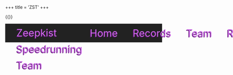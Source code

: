 +++
title = 'ZST'
+++

{{<rawhtml>}}

<!-- HTML Meta Tags -->
<title>ZST | Zeepkist Speed Running Team</title>
<meta name="description" content="Zeepkist Speedrunning Team">

<!-- Facebook Meta Tags -->
<meta property="og:url" content="https://toolkist.netlify.app/zst">
<meta property="og:type" content="website">
<meta property="og:title" content="ZST | Toolkist">
<meta property="og:description" content="Zeepkist Speedrunning Team">
<meta property="og:image" content="/img/ZST_Banner.png">
<meta name="theme-color" content="#FD66C3">

<!-- Twitter Meta Tags -->
<meta name="twitter:card" content="summary_large_image">
<meta property="twitter:domain" content="toolkist.netlify.app">
<meta property="twitter:url" content="https://toolkist.netlify.app/zst">
<meta name="twitter:title" content="ZST | Zeepkist Speed Running Team">
<meta name="twitter:description" content="Zeepkist Speedrunning Team">
<meta name="twitter:image" content="/img/ZST_Banner.png">

<style>
    .standardPagePanel {
        color: #CB6BE6;
        position: relative;
    }

    #toolbar {
        position: absolute;
        top: 0;
        left: 0;
        right: 0;
        height: 60px;
        background-color: #222222;
        display: flex;
        flex-direction: row;
    }

    #toolbar-logo {
        width: 52px;
        height: 52px;
        margin: 4px;
        margin-left: 16px;
        margin-right: 16px;
        background-image: url('/img/zst_logo.webp');
        background-size: 150%; /* Scale up the background image */
        background-position: center;
        background-repeat: no-repeat; /* Ensure the image doesn't repeat */
    }

    #toolbar-title {
        line-height: 52px;
        margin: 4px;
        height: 52px;
        flex: 1;
        text-align: left;
        font-size: 32px;
        user-select: none;     
        text-shadow: -2px 2px 1px #5d1073;   
    }

    #toolbar-links {
        margin: 4px;
        height: 52px;
        display: flex;
        flex-direction: row;
        justify-content: center;
        align-items: center;
        user-select: none;
    }

    .toolbar-link {
        margin-left: 16px;
        margin-right: 32px;
        font-size: 32px;
        transition: transform 0.3s ease; /* Smooth transition */
        color: #CB6BE6;
         text-shadow: -2px 2px 1px #5d1073;
    }

    .toolbar-link:hover {
        transform: scale(1.2); /* Grow by 10% */
        color: #FD66C3;
        cursor: pointer;
    }

    #main-page
    {
        position: absolute;
        top: 60px;
        left: 0;
        right: 0;
        bottom: 0;
        background: black;
        overflow: hidden;
        z-index: 1;
    }

    #main-page-content {
        position: absolute;
        top: 60px;
        left: 0;
        right: 0;
        bottom: 0;
        overflow: hidden;
        z-index: 2;
        overflow-y: auto;
        user-select: none;             
    }

    #objective-title {
        width: 100%;
        text-align: center;
        font-size: 48px;
        margin-top: 32px;
        margin-bottom: 32px;
        color: #FD66C3;
        text-shadow: -4px 4px 1px #5d1073;
        user-select: none;     
    }

    #objective-content {
        width: 80%;
        margin: auto auto;
        text-align: center;
        font-size: 24px;
        user-select: none;     
    }

    #recent-world-records-title {
        width: 100%;
        text-align: center;
        font-size: 48px;
        margin-top: 32px;
        margin-bottom: 32px;
        color: #FD66C3;
        text-shadow: -4px 4px 1px #5d1073;
        user-select: none;     
    }

    #recent-world-record-videos {
        width: 80%;
        margin: auto;
        display: flex;
        justify-content: space-between;
        flex-wrap: wrap;
        border: 2px solid #CB6BE6;
        padding: 16px;
        border-radius: 8px;
    }

    .video-container {
        width: 30%;
        margin: 16px 0;
        border: 2px solid #FD66C3;
        border-radius: 8px;
        padding: 8px;
        background-color: #383838;
    }

    .video-container iframe {
        width: 100%;
        height: 200px;
    }

    .video-info {
        text-align: center;
        color: #CB6BE6;
        font-size: 18px;
        margin-top: 8px;
    }

    .video-info .record-setter {
        font-weight: bold;
        color: #FD66C3;
    }

    @keyframes wave {
        0% {
            background-position: 0 0;
        }
        50% {
            background-position: 100% 0;
        }
        100% {
            background-position: 0 0;
        }
    }

    #main-page::before {
        content: "";
        position: absolute;
        top: 0;
        left: 0;
        right: 0;
        bottom: 0;
        background: linear-gradient(45deg, #ff66c3, #9603ff, #ff66c3);
        background-size: 200% 200%;
        animation: wave 4s ease infinite;
        opacity: 0.1;
        z-index: 1;
    }

    #discord-section {
        width: 80%;
        margin: 32px auto;
        text-align: center;
    }

    #discord-section h2
    {
        color: #FD66C3;
        text-shadow: -2px 2px 1px #5d1073;
        font-size: 24px;
    }

    .discord-channel {
        display: inline-block;
        margin: 16px;
        text-align: center;
    }

    .discord-channel svg {
        width: 64px;
        height: 64px;
        transition: transform 0.3s ease;
    }

    .discord-channel svg:hover
    {
        transform: scale(1.2); /* Grow by 10% */
         
    }

    .discord-channel svg path
    {
        fill: #CB6BE6;
        transition: fill 0.3s ease;
    }

    .discord-channel svg:hover path
    {
        cursor: pointer;
        fill: #FD66C3;
    }

    .discord-channel span {
        display: block;
        margin-top: 8px;
       color: #FD66C3;
        text-shadow: -2px 2px 1px #5d1073;
        font-size: 18px;
    }    
}
</style>

<div id="content" class='flex_content'>
    <div class='standardPagePanel'>
        <div id='toolbar'>
            <div id='toolbar-logo'></div>
            <div id='toolbar-title'>Zeepkist Speedrunning Team</div>
            <div id='toolbar-links'>
                <div class='toolbar-link'>Home</div>
                <div class='toolbar-link'>Records</div>
                <div class='toolbar-link'>Team</div>
                <div class='toolbar-link'>Rules</div>
            </div>
        </div>
        <div id='main-page'></div>
        <div id='main-page-content'>
            <div id='objective-title'>What We Do</div>
            <div id='objective-content'>ZST Zeepkist Speedrunning Team masters tracks, sets records, and innovates racing techniques. We focus on skill development and competitive excellence.</div>
            <div id='recent-world-records-title'>Recent Records</div>
            <div id='recent-world-record-videos'>
                <div class='video-container'>
                    <iframe src="https://www.youtube.com/embed/2E1Z2qjm7bA" frameborder="0" allow="accelerometer; autoplay; clipboard-write; encrypted-media; gyroscope; picture-in-picture" allowfullscreen></iframe>
                    <div class="video-info">
                        <div class="record-setter">John Doe</div>
                        <div>Track: Awesome Track</div>
                        <div>Time: 1:23.456</div>
                        <div>Date: 2023-06-01</div>
                    </div>
                </div>
                <div class='video-container'>
                    <iframe src="https://www.youtube.com/embed/siH-FOxveAg" frameborder="0" allow="accelerometer; autoplay; clipboard-write; encrypted-media; gyroscope; picture-in-picture" allowfullscreen></iframe>
                    <div class="video-info">
                        <div class="record-setter">Jane Smith</div>
                        <div>Track: Speedy Track</div>
                        <div>Time: 1:22.789</div>
                        <div>Date: 2023-06-15</div>
                    </div>
                </div>
                <div class='video-container'>
                    <iframe src="https://www.youtube.com/embed/vHiUD5-j7N0" frameborder="0" allow="accelerometer; autoplay; clipboard-write; encrypted-media; gyroscope; picture-in-picture" allowfullscreen></iframe>
                    <div class="video-info">
                        <div class="record-setter">Alex Brown</div>
                        <div>Track: Lightning Track</div>
                        <div>Time: 1:21.987</div>
                        <div>Date: 2023-07-10</div>
                    </div>
                </div>                
            </div>
            <div id="discord-section">
                <h2>Join Our Discord Channel</h2>
                <div class="discord-channel" onclick="window.open('https://discord.com/invite/example2', '_blank')">
                    <svg width="800px" height="800px" viewBox="0 -28.5 256 256" version="1.1" xmlns="http://www.w3.org/2000/svg" xmlns:xlink="http://www.w3.org/1999/xlink" preserveAspectRatio="xMidYMid">
                        <g>
                            <path d="M216.856339,16.5966031 C200.285002,8.84328665 182.566144,3.2084988 164.041564,0 C161.766523,4.11318106 159.108624,9.64549908 157.276099,14.0464379 C137.583995,11.0849896 118.072967,11.0849896 98.7430163,14.0464379 C96.9108417,9.64549908 94.1925838,4.11318106 91.8971895,0 C73.3526068,3.2084988 55.6133949,8.86399117 39.0420583,16.6376612 C5.61752293,67.146514 -3.4433191,116.400813 1.08711069,164.955721 C23.2560196,181.510915 44.7403634,191.567697 65.8621325,198.148576 C71.0772151,190.971126 75.7283628,183.341335 79.7352139,175.300261 C72.104019,172.400575 64.7949724,168.822202 57.8887866,164.667963 C59.7209612,163.310589 61.5131304,161.891452 63.2445898,160.431257 C105.36741,180.133187 151.134928,180.133187 192.754523,160.431257 C194.506336,161.891452 196.298154,163.310589 198.110326,164.667963 C191.183787,168.842556 183.854737,172.420929 176.223542,175.320965 C180.230393,183.341335 184.861538,190.991831 190.096624,198.16893 C211.238746,191.588051 232.743023,181.531619 254.911949,164.955721 C260.227747,108.668201 245.831087,59.8662432 216.856339,16.5966031 Z M85.4738752,135.09489 C72.8290281,135.09489 62.4592217,123.290155 62.4592217,108.914901 C62.4592217,94.5396472 72.607595,82.7145587 85.4738752,82.7145587 C98.3405064,82.7145587 108.709962,94.5189427 108.488529,108.914901 C108.508531,123.290155 98.3405064,135.09489 85.4738752,135.09489 Z M170.525237,135.09489 C157.88039,135.09489 147.510584,123.290155 147.510584,108.914901 C147.510584,94.5396472 157.658606,82.7145587 170.525237,82.7145587 C183.391518,82.7145587 193.761324,94.5189427 193.539891,108.914901 C193.539891,123.290155 183.391518,135.09489 170.525237,135.09489 Z" fill="#5865F2" fill-rule="nonzero">
                    </path>
                        </g>
                    </svg>
                    <span>ZST Discord</span>
                </div>                
            </div>
        </div>
    </div>
</div>
{{</rawhtml>}}
